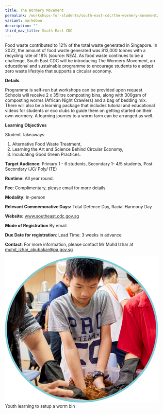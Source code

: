 ```yaml
---
title: The Wormery Movement
permalink: /workshops-for-students/south-east-cdc/the-wormery-movement/
variant: markdown
description: ""
third_nav_title: South East CDC
---
```

Food waste contributed to 12% of the total waste generated in Singapore. In 2022, the amount of food waste generated was 813,000 tonnes with a recycling rate of 18% (source: NEA). As food waste continues to be a challenge, South East CDC will be introducing The Wormery Movement, an educational and sustainable programme to encourage students to a adopt zero waste lifestyle that supports a circular economy.

**Details**

Programme is self-run but workshops can be provided upon request. Schools will receive 2 x 35litre composting bins, along with 300gsm of composting worms (African Night Crawlers) and a bag of bedding mix. There will also be a learning package that includes tutorial and educational videos for students or eco clubs to guide them on getting started on their own wormery. A learning journey to a worm farm can be arranged as well.

**Learning Objectives**

Student Takeaways: 
1. Alternative Food Waste Treatment, 
2. Learning the Art and Science Behind Circular Economy, 
3. Inculcating Good Green Practices.

**Target Audience**: Primary 1 - 6 students, Secondary 1- 4/5 students, Post Secondary (JC/ Poly/ ITE)

**Runtime**: All year round.

**Fee**: Complimentary, please email for more details

**Modality**: In-person

**Relevant Commemorative Days:** Total Defence Day, Racial Harmony Day

**Website:** www.southeast.cdc.gov.sg

**Mode of Registration** By email.

**Due Date for registration**: Lead Time: 3 weeks in advance

**Contact**: For more information, please contact Mr Muhd Izhar at muhd_izhar_abubakar@pa.gov.sg

![](/images/1_Picture1.png)Youth learning to setup a worm bin